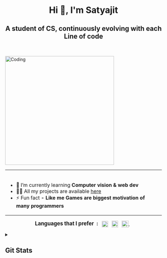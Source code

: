 <h1 align="center">Hi 👋, I'm Satyajit</h1>
<h2 align="center">A student of CS, continuously evolving with each Line of code</h2> 
<br> 
<!--START_SECTION:waka-->
<!--END_SECTION:waka-->
<br>
<!-- <img align="center" alt="coding" width="100%" height="150px" src="https://user-images.githubusercontent.com/77431114/209073545-401545cf-ff6a-4eb0-9127-d0b77ac5d402.png">
<br>
-->

<!-- <p align="left"> <img src="https://komarev.com/ghpvc/?username=pul5tar&label=Profile%20views&color=0e75b6&style=flat" alt="pul5tar" /> </p>  -->


<table>
<tr>
    <td>
    <ul>
        <br>
        <li> 🌱 I’m currently learning  <strong>Computer vision & web dev</strong></li>
        <li> 👨‍💻 All my projects are available <a href="https://github.com/PuL5TaR?tab=repositories">here</a></li>
        <li>⚡ Fun fact <strong>- Like me Games are biggest motivation of many programmers</strong></li>
    </ul>
    </td>
</tr>
    <img width="350" align="center" alt="Coding" src="https://user-images.githubusercontent.com/77431114/209034093-3f771f69-da97-4c83-8086-6bfe90c0735f.gif">



</table>

<!--
<p>
<span><big><strong>Connect with me &nbsp;: &nbsp;</strong></big></span>
<a href="https://www.linkedin.com/in/satyajit-nayak-42b8a01a1" target="blank">
    <img align="center" src="https://user-images.githubusercontent.com/77431114/208966476-80404db4-fb2f-41fa-a875-5a89d340cfb3.png" alt="LinkedIn" height="27 width="27" /></a>&nbsp
<a href="https://www.instagram.com/5n.cde">
    <img align="center" src="https://www.freepnglogos.com/uploads/logo-ig-png/logo-ig-instagram-new-logo-vector-download-13.png" height="28" width="28" /></a>
<a href="https://stackoverflow.com/users/16443462/pul5tar" target="blank">
    <img align="center" src="https://user-images.githubusercontent.com/77431114/208966688-69c49fa6-6db2-46cf-980c-f6af3af0ae15.png" alt="Stackoverflow" height="30" width="30" /></a>
</p>

-->

<p align="center">
<span><big><strong>Languages that I prefer &nbsp;: &nbsp;</strong></big></span>
<a href="https://www.w3schools.com/js/" target="_blank" rel="noreferrer">
    <img align="center" src="https://user-images.githubusercontent.com/77431114/209035553-878c6780-bd9b-4f51-99de-6d1e615cce12.png" alt="cplusplus" width="20" height="20" /></a>&nbsp;&nbsp;
<a href="https://www.w3schools.com/cpp/" target="_blank" rel="noreferrer"><span></span><span></span>
    <img align="center" src="https://user-images.githubusercontent.com/77431114/208966929-0a119923-ed46-44c5-8861-54b8e998db9e.png" alt="cplusplus" width="20" height="22" /></a>&nbsp;&nbsp;
<a href="https://www.python.org/" alt="python" width="40" height="40"><span></span><span></span>
    <img align="center" src="https://user-images.githubusercontent.com/77431114/208967042-538c3c39-b150-4e03-9e51-d1b2a0b6207d.png" alt="nodejs" width="22" height="22" /> </a>&nbsp;&nbsp;
</p>

<details close> 
  <summary><h2>Git Stats</h2></summary>
    <img src="https://github-readme-stats.vercel.app/api/top-langs?username=pul5tar&show_icons=true&theme=transparent&layout=compact" alt="Most used Languages"/>
        <br>
    <!-- <img src="https://github-readme-stats.vercel.app/api?username=pul5tar&show_icons=true&locale=en&theme=highcontrast" alt="Github stats"/>
        <br> -->
    <img src="https://github-readme-streak-stats.herokuapp.com/?user=pul5tar&theme=merko" alt="Current & Total Streak"/>
    <br><br>
    <a href="https://app.daily.dev/PuL5Tar"><img src="https://api.daily.dev/devcards/66ee5feb68f843f287b2212e4efec70d.png?r=hjw" width="200" alt="Satyajit Nayak's Dev Card"/></a>
</details>

